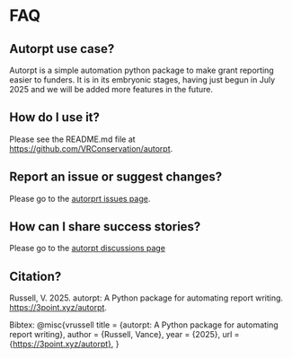 # FAQ

## Autorpt use case?
Autorpt is a simple automation python package to make grant reporting easier to funders. It is in its embryonic stages, having just begun in July 2025 and we will be added more features in the future.

## How do I use it?
Please see the README.md file at https://github.com/VRConservation/autorpt. 

## Report an issue or suggest changes?
Please go to the [autorprt issues page](https://github.com/VRConservation/autorpt/issues).

## How can I share success stories?
Please go to the [autorpt discussions page](https://github.com/VRConservation/autorpt/discussions)

## Citation?
Russell, V. 2025. autorpt: A Python package for automating report writing. https://3point.xyz/autorpt.

Bibtex:
@misc{vrussell
    title   = {autorpt: A Python package for automating report writing},
    author  = {Russell, Vance},
    year    = {2025},
    url     = {https://3point.xyz/autorpt},
}
```
